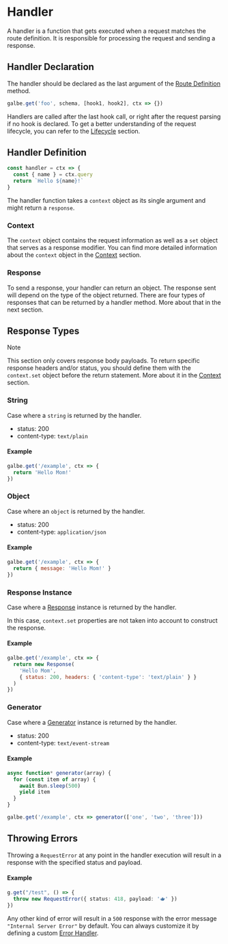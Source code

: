 # Handler

A handler is a function that gets executed when a request matches the route definition. It is responsible for processing the request and sending a response.

## Handler Declaration

The handler should be declared as the last argument of the [Route Definition](routes.md#route-definition) method.

```js
galbe.get('foo', schema, [hook1, hook2], ctx => {})
```

Handlers are called after the last hook call, or right after the request parsing if no hook is declared. To get a better understanding of the request lifecycle, you can refer to the [Lifecycle](https://galbe.dev/documentation/lifecycle) section.

## Handler Definition

```js
const handler = ctx => {
  const { name } = ctx.query
  return `Hello ${name}!`
}
```

The handler function takes a `context` object as its single argument and might return a `response`.

### Context

The `context` object contains the request information as well as a `set` object that serves as a response modifier. You can find more detailed information about the `context` object in the [Context](context.md) section.

### Response

To send a response, your handler can return an object. The response sent will depend on the type of the object returned. There are four types of responses that can be returned by a handler method. More about that in the next section.

## Response Types

> [!NOTE]
> This section only covers response body payloads. To return specific response headers and/or status, you should define them with the `context.set` object before the return statement. More about it in the [Context](context.md) section.

### String

Case where a `string` is returned by the handler.

- status: 200
- content-type: `text/plain`

#### Example

```js
galbe.get('/example', ctx => {
  return 'Hello Mom!'
})
```

### Object

Case where an `object` is returned by the handler.

- status: 200
- content-type: `application/json`

#### Example

```js
galbe.get('/example', ctx => {
  return { message: 'Hello Mom!' }
})
```

### Response Instance

Case where a [Response](https://developer.mozilla.org/en-US/docs/Web/API/Response) instance is returned by the handler.

In this case, `context.set` properties are not taken into account to construct the response.

#### Example

<!-- prettier-ignore -->
```js
galbe.get('/example', ctx => {
  return new Response(
    'Hello Mom',
    { status: 200, headers: { 'content-type': 'text/plain' } }
  )
})
```

### Generator

Case where a [Generator](https://developer.mozilla.org/en-US/docs/Web/JavaScript/Reference/Global_Objects/Generator) instance is returned by the handler.

- status: 200
- content-type: `text/event-stream`

#### Example

```js
async function* generator(array) {
  for (const item of array) {
    await Bun.sleep(500)
    yield item
  }
}

galbe.get('/example', ctx => generator(['one', 'two', 'three']))
```

## Throwing Errors

Throwing a `RequestError` at any point in the handler execution will result in a response with the specified status and payload.

#### Example

```ts
g.get("/test", () => {
  throw new RequestError({ status: 418, payload: '🫖' })
})
```

Any other kind of error will result in a `500` response with the error message `"Internal Server Error"` by default. You can always customize it by defining a custom [Error Handler](error-handler.md).